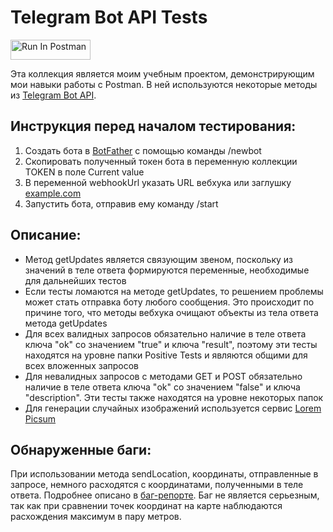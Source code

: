 # Telegram Bot API Tests 
[<img src="https://run.pstmn.io/button.svg" alt="Run In Postman" style="width: 128px; height: 32px;">](https://app.getpostman.com/run-collection/20975438-11e6d065-18c7-4355-938b-63953d9b1a89?action=collection%2Ffork&source=rip_markdown&collection-url=entityId%3D20975438-11e6d065-18c7-4355-938b-63953d9b1a89%26entityType%3Dcollection%26workspaceId%3D80a53969-7106-44ef-a521-37d44788bd5f)

Эта коллекция является моим учебным проектом, демонстрирующим мои навыки работы с Postman. В ней используются некоторые методы из [Telegram Bot API](https://core.telegram.org/bots/api).

## Инструкция перед началом тестирования:

1. Создать бота в [BotFather](https://t.me/BotFather) с помощью команды /newbot
1. Скопировать полученный токен бота в переменную коллекции TOKEN в поле Current value
1. В переменной webhookUrl указать URL вебхука или заглушку [example.com](https://example.com)
1. Запустить бота, отправив ему команду /start

## Описание:
- Метод getUpdates является связующим звеном, поскольку из значений в теле ответа формируются переменные, необходимые для дальнейших тестов
- Если тесты ломаются на методе getUpdates, то решением проблемы может стать отправка боту любого сообщения. Это происходит по причине того, что методы вебхука очищают объекты из тела ответа метода getUpdates
- Для всех валидных запросов обязательно наличие в теле ответа ключа "ok" со значением "true" и ключа "result", поэтому эти тесты находятся на уровне папки Positive Tests и являются общими для всех вложенных запросов
- Для невалидных запросов с методами GET и POST обязательно наличие в теле ответа ключа "ok" со значением "false" и ключа "description". Эти тесты также находятся на уровне некоторых папок
- Для генерации случайных изображений используется сервис [Lorem Picsum](https://picsum.photos/)

## Обнаруженные баги:

При использовании метода sendLocation, координаты, отправленные в запросе, немного расходятся с координатами, полученными в теле ответа. Подробнее описано в [баг-репорте](https://docs.google.com/spreadsheets/d/1KEzxGsc3fhG4zDJiSqyI53LGiLsi3xBBbH2GVYNggkw/edit?usp=sharing). Баг не является серьезным, так как при сравнении точек координат на карте наблюдаются расхождения максимум в пару метров.
